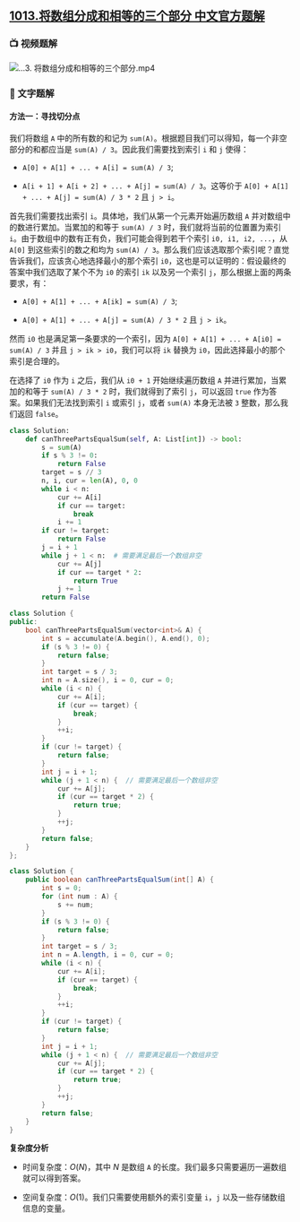 ## [1013.将数组分成和相等的三个部分 中文官方题解](https://leetcode.cn/problems/partition-array-into-three-parts-with-equal-sum/solutions/100000/1013-jiang-shu-zu-fen-cheng-he-xiang-deng-de-san-2)

### 📺 视频题解  
![...3. 将数组分成和相等的三个部分.mp4](fcc421bb-4f9e-4417-8665-7eb6edf58c3a)

### 📖 文字题解

#### 方法一：寻找切分点

我们将数组 `A` 中的所有数的和记为 `sum(A)`。根据题目我们可以得知，每一个非空部分的和都应当是 `sum(A) / 3`。因此我们需要找到索引 `i` 和 `j` 使得：

- `A[0] + A[1] + ... + A[i] = sum(A) / 3`;

- `A[i + 1] + A[i + 2] + ... + A[j] = sum(A) / 3`。这等价于 `A[0] + A[1] + ... + A[j] = sum(A) / 3 * 2` 且 `j > i`。

首先我们需要找出索引 `i`。具体地，我们从第一个元素开始遍历数组 `A` 并对数组中的数进行累加。当累加的和等于 `sum(A) / 3` 时，我们就将当前的位置置为索引 `i`。由于数组中的数有正有负，我们可能会得到若干个索引 `i0, i1, i2, ...`，从 `A[0]` 到这些索引的数之和均为 `sum(A) / 3`。那么我们应该选取那个索引呢？直觉告诉我们，应该贪心地选择最小的那个索引 `i0`，这也是可以证明的：假设最终的答案中我们选取了某个不为 `i0` 的索引 `ik` 以及另一个索引 `j`，那么根据上面的两条要求，有：

- `A[0] + A[1] + ... + A[ik] = sum(A) / 3`;

- `A[0] + A[1] + ... + A[j] = sum(A) / 3 * 2` 且 `j > ik`。

然而 `i0` 也是满足第一条要求的一个索引，因为 `A[0] + A[1] + ... + A[i0] = sum(A) / 3` 并且 `j > ik > i0`，我们可以将 `ik` 替换为 `i0`，因此选择最小的那个索引是合理的。

在选择了 `i0` 作为 `i` 之后，我们从 `i0 + 1` 开始继续遍历数组 `A` 并进行累加，当累加的和等于 `sum(A) / 3 * 2` 时，我们就得到了索引 `j`，可以返回 `true` 作为答案。如果我们无法找到索引 `i` 或索引 `j`，或者 `sum(A)` 本身无法被 `3` 整数，那么我们返回 `false`。

```Python [sol1-Python3]
class Solution:
    def canThreePartsEqualSum(self, A: List[int]) -> bool:
        s = sum(A)
        if s % 3 != 0:
            return False
        target = s // 3
        n, i, cur = len(A), 0, 0
        while i < n:
            cur += A[i]
            if cur == target:
                break
            i += 1
        if cur != target:
            return False
        j = i + 1
        while j + 1 < n:  # 需要满足最后一个数组非空
            cur += A[j]
            if cur == target * 2:
                return True
            j += 1
        return False
```

```C++ [sol1-C++]
class Solution {
public:
    bool canThreePartsEqualSum(vector<int>& A) {
        int s = accumulate(A.begin(), A.end(), 0);
        if (s % 3 != 0) {
            return false;
        }
        int target = s / 3;
        int n = A.size(), i = 0, cur = 0;
        while (i < n) {
            cur += A[i];
            if (cur == target) {
                break;
            }
            ++i;
        }
        if (cur != target) {
            return false;
        }
        int j = i + 1;
        while (j + 1 < n) {  // 需要满足最后一个数组非空
            cur += A[j];
            if (cur == target * 2) {
                return true;
            }
            ++j;
        }
        return false;
    }
};
```

```Java [sol1-Java]
class Solution {
    public boolean canThreePartsEqualSum(int[] A) {
        int s = 0;
        for (int num : A) {
            s += num;
        }
        if (s % 3 != 0) {
            return false;
        }
        int target = s / 3;
        int n = A.length, i = 0, cur = 0;
        while (i < n) {
            cur += A[i];
            if (cur == target) {
                break;
            }
            ++i;
        }
        if (cur != target) {
            return false;
        }
        int j = i + 1;
        while (j + 1 < n) {  // 需要满足最后一个数组非空
            cur += A[j];
            if (cur == target * 2) {
                return true;
            }
            ++j;
        }
        return false;
    }
}
```

**复杂度分析**

- 时间复杂度：$O(N)$，其中 $N$ 是数组 `A` 的长度。我们最多只需要遍历一遍数组就可以得到答案。

- 空间复杂度：$O(1)$。我们只需要使用额外的索引变量 `i`，`j` 以及一些存储数组信息的变量。